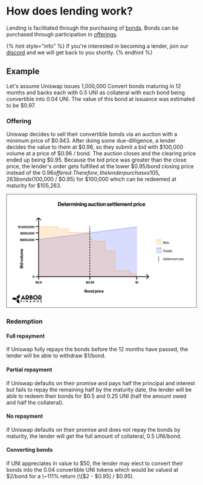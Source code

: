 # How does lending work?

Lending is facilitated through the purchasing of [bonds](../../protocol/bonds/). Bonds can be purchased through participation in [offerings](broken-reference).

{% hint style="info" %}
If you're interested in becoming a lender, join our [discord](https://discord.com/invite/facdBD3ZtA) and we will get back to you shortly.
{% endhint %}

## Example

Let's assume Uniswap issues 1,000,000 Convert bonds maturing in 12 months and backs each with 0.5 UNI as collateral with each bond being convertible into 0.04 UNI. The value of this bond at issuance was estimated to be $0.97.

### Offering

Uniswap decides to sell their convertible bonds via an auction with a minimum price of $0.943. After doing some due-dilligence, a lender decides the value to them at $0.96, so they submit a bid with $100,000 volume at a price of $0.96 / bond. The auction closes and the clearing price ended up being $0.95. Because the bid price was greater than the close price, the lender's order gets fulfilled at the lower $0.95/bond closing price instead of the $0.96 offered. Therefore, the lender purchases 105,263 bonds ($100,000 / $0.95) for $100,000 which can be redeemed at maturity for $105,263.

![](<../../.gitbook/assets/image (19).png>)

### Redemption

#### **Full repayment**

If Uniswap fully repays the bonds before the 12 months have passed, the lender will be able to withdraw $1/bond.

#### Partial repayment

If Uniswap defaults on their promise and pays half the principal and interest but fails to repay the remaining half by the maturity date, the lender will be able to redeem their bonds for $0.5 and 0.25 UNI (half the amount owed and half the collateral).

#### No repayment

If Uniswap defaults on their promise and does not repay the bonds by maturity, the lender will get the full amount of collateral, 0.5 UNI/bond.

#### Converting bonds

If UNI appreciates in value to $50, the lender may elect to convert their bonds into the 0.04 convertible UNI tokens which would be valued at $2/bond for a \~111% return (\[$2 - $0.95] / $0.95).
